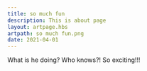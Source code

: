 ```yaml
---
title: so much fun
description: This is about page
layout: artpage.hbs
artpath: so much fun.png
date: 2021-04-01
---
```


What is he doing? Who knows?! So exciting!!!